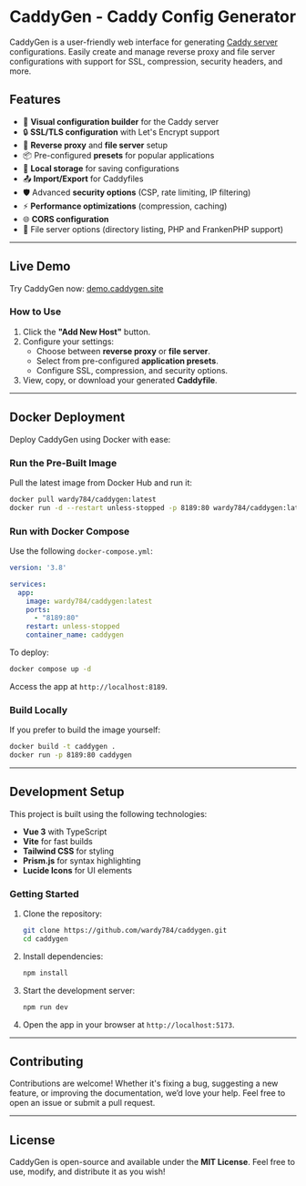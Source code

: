 # **CaddyGen - Caddy Config Generator**

CaddyGen is a user-friendly web interface for generating [Caddy server](https://caddyserver.com) configurations. Easily create and manage reverse proxy and file server configurations with support for SSL, compression, security headers, and more.

## **Features**

- 🚀 **Visual configuration builder** for the Caddy server
- 🔒 **SSL/TLS configuration** with Let's Encrypt support
- 🔄 **Reverse proxy** and **file server** setup
- 📦 Pre-configured **presets** for popular applications
- 💾 **Local storage** for saving configurations
- 📤 **Import/Export** for Caddyfiles
- 🛡️ Advanced **security options** (CSP, rate limiting, IP filtering)
- ⚡ **Performance optimizations** (compression, caching)
- 🌐 **CORS configuration**
- 📁 File server options (directory listing, PHP and FrankenPHP support)

---

## **Live Demo**

Try CaddyGen now: [demo.caddygen.site](https://demo.caddygen.site)

### **How to Use**
1. Click the **"Add New Host"** button.
2. Configure your settings:
   - Choose between **reverse proxy** or **file server**.
   - Select from pre-configured **application presets**.
   - Configure SSL, compression, and security options.
3. View, copy, or download your generated **Caddyfile**.

---

## **Docker Deployment**

Deploy CaddyGen using Docker with ease:

### **Run the Pre-Built Image**
Pull the latest image from Docker Hub and run it:
```bash
docker pull wardy784/caddygen:latest
docker run -d --restart unless-stopped -p 8189:80 wardy784/caddygen:latest
```

### **Run with Docker Compose**
Use the following `docker-compose.yml`:
```yaml
version: '3.8'

services:
  app:
    image: wardy784/caddygen:latest
    ports:
      - "8189:80"
    restart: unless-stopped
    container_name: caddygen
```

To deploy:
```bash
docker compose up -d
```

Access the app at `http://localhost:8189`.

### **Build Locally**
If you prefer to build the image yourself:
```bash
docker build -t caddygen .
docker run -p 8189:80 caddygen
```

---

## **Development Setup**

This project is built using the following technologies:

- **Vue 3** with TypeScript
- **Vite** for fast builds
- **Tailwind CSS** for styling
- **Prism.js** for syntax highlighting
- **Lucide Icons** for UI elements

### **Getting Started**
1. Clone the repository:
   ```bash
   git clone https://github.com/wardy784/caddygen.git
   cd caddygen
   ```

2. Install dependencies:
   ```bash
   npm install
   ```

3. Start the development server:
   ```bash
   npm run dev
   ```

4. Open the app in your browser at `http://localhost:5173`.

---

## **Contributing**

Contributions are welcome! Whether it's fixing a bug, suggesting a new feature, or improving the documentation, we’d love your help. Feel free to open an issue or submit a pull request.

---

## **License**

CaddyGen is open-source and available under the **MIT License**. Feel free to use, modify, and distribute it as you wish!
